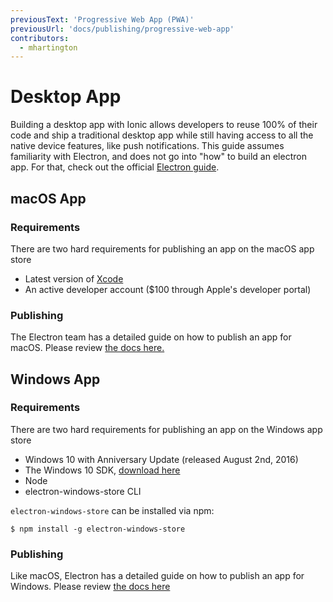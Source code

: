 ```yaml
---
previousText: 'Progressive Web App (PWA)'
previousUrl: 'docs/publishing/progressive-web-app'
contributors:
  - mhartington
---
```


# Desktop App

Building a desktop app with Ionic allows developers to reuse 100% of their code and ship a traditional desktop app while still having access to all the native device features, like push notifications. This guide assumes familiarity with Electron, and does not go into "how" to build an electron app. For that, check out the official <a href="https://electronjs.org/docs/tutorial/first-app" target="_blank">Electron guide</a>.

## macOS App

### Requirements

There are two hard requirements for publishing an app on the macOS app store

* Latest version of [Xcode](https://itunes.apple.com/us/app/xcode/id497799835?mt=12)
* An active developer account ($100 through Apple's developer portal)

### Publishing

The Electron team has a detailed guide on how to publish an app for macOS. Please review [the docs here.](https://electronjs.org/docs/tutorial/mac-app-store-submission-guide)

## Windows App

### Requirements

There are two hard requirements for publishing an app on the Windows app store

* Windows 10 with Anniversary Update (released August 2nd, 2016)
* The Windows 10 SDK, [download here](https://developer.microsoft.com/en-us/windows/downloads/windows-10-sdk)
* Node
* electron-windows-store CLI

`electron-windows-store` can be installed via npm:

```shell
$ npm install -g electron-windows-store
```

### Publishing

Like macOS, Electron has a detailed guide on how to publish an app for Windows. Please review [the docs here](https://electronjs.org/docs/tutorial/windows-store-guide)
